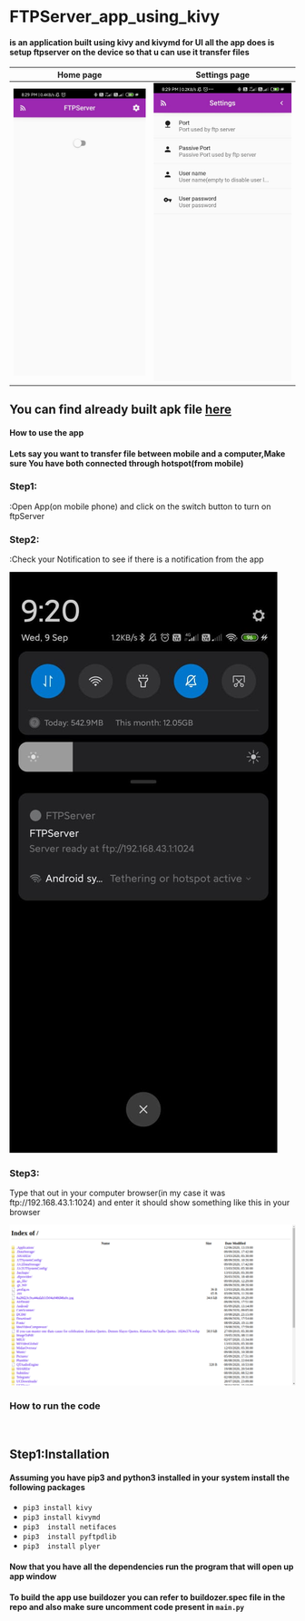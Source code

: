 # FTPServer_app_using_kivy
<h4>is an application built using kivy and kivymd for UI all the app does is setup ftpserver on the device so that u can use it transfer files</h4>



| Home page                                                                                                     | Settings page |
| ------------------------------------------------------------------------------------------------------------- | --------------------------------------------------|
| ![image](https://github.com/nishalk01/FTPServer_app_using_kivy/blob/master/screenshots/ftpserverv0.1.0.jpeg)  | ![image](https://github.com/nishalk01/FTPServer_app_using_kivy/blob/master/screenshots/ftpserver2.jpeg)  |


<h2>You can find already built apk file <a href="https://github.com/nishalk01/FTPServer_app_using_kivy/blob/master/screenshots/ftpserver2.jpeg">here</a></h2>
<h4>How to use the app</h4>
<h4>Lets say you want to transfer file between mobile and a computer,Make sure You have both connected through hotspot(from mobile)</h4>
  
<h3>Step1:</h3>:Open App(on mobile phone) and click on the switch button to turn on ftpServer
<h3>Step2:</h3>:Check your Notification to see if there is a notification from the app<br>

![image](https://github.com/nishalk01/FTPServer_app_using_kivy/blob/master/screenshots/Notification.jpeg)

<h3>Step3:</h3>Type that out in your computer browser(in my case it was ftp://192.168.43.1:1024) and enter it should show something like this in your browser<br>


![image](https://github.com/nishalk01/FTPServer_app_using_kivy/blob/master/screenshots/browser.png)


<h3>How to run the code</h3><br>
<h2>Step1:Installation</h2>
<h4>Assuming you have pip3 and python3 installed in your system install the following packages</h4>
<ul>
  <li><code>pip3 install kivy</code></li>
  <li><code>pip3 install kivymd</code></li>
  <li><code>pip3  install netifaces</code></li>
  <li><code>pip3  install pyftpdlib</code></li>
  <li><code>pip3  install plyer</code></li>
</ul>

<h4>Now that you have all the dependencies run the program that will open up app window</h4>
<h4>To build the app use buildozer you can refer to buildozer.spec file in the repo and also make sure uncomment code present in <code>main.py</code></h4>


    



